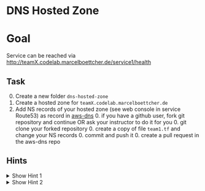 # DNS Hosted Zone

# Goal
Service can be reached via http://teamX.codelab.marcelboettcher.de/service1/health 


## Task
0. Create a new folder `dns-hosted-zone`
0. Create a hosted zone for `teamX.codelab.marcelboettcher.de`
0. Add NS records of your hosted zone (see web console in service Route53) as record in [aws-dns](https://github.com/marcelboettcher/aws-dns)
    0. if you have a github user, fork git repository and continue OR ask your instructor to do it for you
    0. git clone your forked repository
    0. create a copy of file `team1.tf` and change your NS records
    0. commit and push it
    0. create a pull request in the aws-dns repo


## Hints
<details><summary>Show Hint 1</summary><p>

You need one resource.
</p></details>


<details><summary>Show Hint 2</summary><p>

Resources: aws_route53_zone
</p></details>



